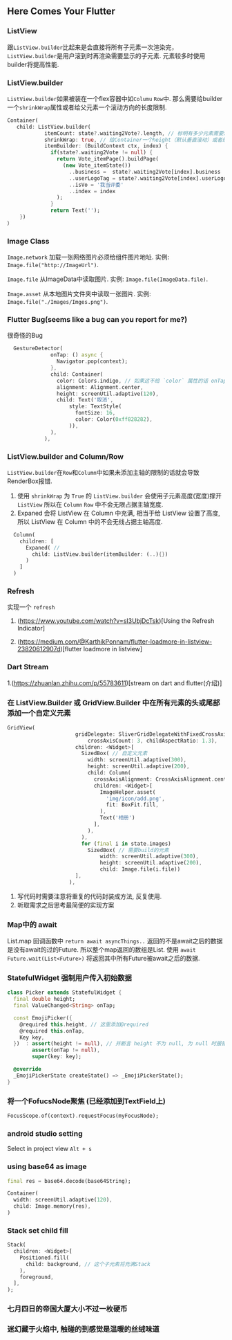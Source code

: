 ## Here Comes Your Flutter

### ListView

跟`ListView.builder`比起来是会直接将所有子元素一次渲染完，`ListView.builder`是用户滚到时再渲染需要显示的子元素. 元素较多时使用builder将提高性能.

### ListView.builder

`ListView.builder`如果被装在一个flex容器中如`Columu` `Row`中.  那么需要给builder一个`shrinkWrap`属性或者给父元素一个滚动方向的长度限制.

```dart
Container(
   child: ListView.builder(
            itemCount: state?.waiting2Vote?.length, // 标明有多少元素需要渲染，未标明则会一直渲染， 数据没了就会报错.
            shrinkWrap: true, // 给Container一个height（默认垂直滚动）或者给builder一个这个属性
            itemBuilder: (BuildContext ctx, index) {
              if(state?.waiting2Vote != null) {
                return Vote_itemPage().buildPage(
                  (new Vote_itemState())
                    ..business =  state?.waiting2Vote[index].business
                    ..userLogoTag = state?.waiting2Vote[index].userLogoTag
                    ..isVo = '我当评委'
                    ..index = index
                );
              }
              return Text('');
    })
）
```

### Image Class

`Image.network` 加载一张网络图片必须给组件图片地址. 实例: `Image.file("http://ImageUrl")`.

`Image.file` 从ImageData中读取图片. 实例: `Image.file(ImageData.file)`.

`Image.asset` 从本地图片文件夹中读取一张图片. 实例: `Image.file("./Images/Imges.png")`.

### Flutter Bug(seems like a bug can you report for me?)

很奇怪的Bug

```dart
  GestureDetector(
              onTap: () async {
                Navigator.pop(context);
              },
              child: Container(
                color: Colors.indigo, // 如果这不给 `color` 属性的话 onTap 只会在点击 `取消` 两个字时触发. 给了 `color` 属性点击整个 Container 都触发 onTap
                alignment: Alignment.center,
                height: screenUtil.adaptive(120),
                child: Text('取消',
                    style: TextStyle(
                      fontSize: 16,
                      color: Color(0xff828282),
                    )),
              ),
            ),
 ```

### ListView.builder and Column/Row

`ListView.builder`在`Row`和`Column`中如果未添加主轴的限制的话就会导致RenderBox报错.

1. 使用 `shrinkWrap` 为 `True` 的 `ListView.builder` 会使用子元素高度(宽度)撑开 `ListView` 所以在 `Column` `Row` 中不会无限占据主轴宽度.
2. Expaned 会将 ListView 在 Column 中充满, 相当于给 ListView 设置了高度, 所以 ListView 在 Column 中的不会无线占据主轴高度.
``` dart
  Column(
    children: [
      Expaned( // 
        child: ListView.builder(itemBuilder: (..){})
      )
    ]
  )
```



### Refresh

实现一个 `refresh`

1. (https://www.youtube.com/watch?v=sI3UbjDcTsk)[Using the Refresh Indicator] 

2. (https://medium.com/@KarthikPonnam/flutter-loadmore-in-listview-23820612907d)[flutter loadmore in listview]

### Dart Stream

1.(https://zhuanlan.zhihu.com/p/55783611)[stream on dart and flutter(介绍)]


### 在 ListView.Builder 或 GridView.Builder 中在所有元素的头或尾部添加一个自定义元素

``` dart 
GridView(
                      gridDelegate: SliverGridDelegateWithFixedCrossAxisCount(
                          crossAxisCount: 3, childAspectRatio: 1.3),
                      children: <Widget>[
                        SizedBox( // 自定义元素
                          width: screenUtil.adaptive(300),
                          height: screenUtil.adaptive(200),
                          child: Column(
                            crossAxisAlignment: CrossAxisAlignment.center,
                            children: <Widget>[
                              ImageHelper.asset(
                                'img/icon/add.png',
                                fit: BoxFit.fill,
                              ),
                              Text('相册')
                            ],
                          ),
                        ),
                        for (final i in state.images)
                          SizedBox( // 需要build的元素
                              width: screenUtil.adaptive(300),
                              height: screenUtil.adaptive(200),
                              child: Image.file(i.file))
                      ],
                    ),
```
1. 写代码时需要注意将重复的代码封装成方法, 反复使用.
2. 听取需求之后思考最简便的实现方案

### Map中的 await

List.map 回调函数中 `return await asyncThings..` 返回的不是await之后的数据是没有await的过的Future. 所以整个map返回的数组是List<Future>.
使用 `await Future.wait(List<Future>)` 将返回其中所有Future被await之后的数据.


### StatefulWidget 强制用户传入初始数据

``` dart
class Picker extends StatefulWidget {
  final double height;
  final ValueChanged<String> onTap;

  const EmojiPicker({
    @required this.height, // 这里添加@required
    @required this.onTap,
    Key key,
  })  : assert(height != null), // 并断言 height 不为 null, 为 null 时报错
        assert(onTap != null),
        super(key: key);

  @override
  _EmojiPickerState createState() => _EmojiPickerState();
}

```

### 将一个FofucsNode聚焦 (已经添加到TextField上)
``` dart
FocusScope.of(context).requestFocus(myFocusNode);
```


### android studio setting 
Select in project view `Alt + s`


### using base64 as image
``` dart
final res = base64.decode(base64String);

Container(
  width: screenUtil.adaptive(120),
  child: Image.memory(res),
)
```

### Stack set child fill
``` dart
Stack(
  children: <Widget>[
    Positioned.fill(
      child: background, // 这个子元素将充满Stack
    ),
    foreground,
  ],
);
```

### 七月四日的帝国大厦大小不过一枚硬币

### 迷幻藏于火焰中, 触碰的到感觉是温暖的丝绒味道